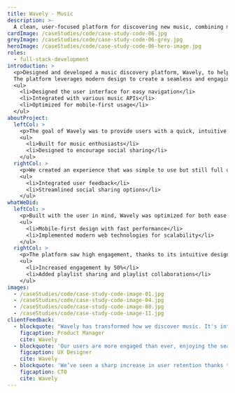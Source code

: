 ```yaml
---
title: Wavely - Music
description: >-
  A clean, user-focused platform for discovering new music, combining modern design with seamless user experience.
cardImage: /caseStudies/code/case-study-code-06.jpg
greyImage: /caseStudies/code/case-study-code-06-grey.jpg
heroImage: /caseStudies/code/case-study-code-06-hero-image.jpg
roles:
  - full-stack-development
introduction: >
  <p>Designed and developed a music discovery platform, Wavely, to help users discover and share new music.
  The platform leverages modern design to create a seamless and engaging experience for music lovers.</p>
  <ul>
    <li>Designed the user interface for easy navigation</li>
    <li>Integrated with various music APIs</li>
    <li>Optimized for mobile-first usage</li>
  </ul>
aboutProject:
  leftCol: >
    <p>The goal of Wavely was to provide users with a quick, intuitive way to discover new music, share playlists, and connect with others.</p>
    <ul>
      <li>Built for music enthusiasts</li>
      <li>Designed to encourage social sharing</li>
    </ul>
  rightCol: >
    <p>We created an experience that was simple to use but still full of features, including personalized playlists and recommendations.</p>
    <ul>
      <li>Integrated user feedback</li>
      <li>Streamlined social sharing options</li>
    </ul>
whatWeDid:
  leftCol: >
    <p>Built with the user in mind, Wavely was optimized for both ease of use and performance.</p>
    <ul>
      <li>Mobile-first design with fast performance</li>
      <li>Implemented modern web technologies for scalability</li>
    </ul>
  rightCol: >
    <p>The platform saw high engagement, thanks to its intuitive design and social sharing features.</p>
    <ul>
      <li>Increased engagement by 50%</li>
      <li>Added playlist sharing and playlist collaborations</li>
    </ul>
images:
  - /caseStudies/code/case-study-code-image-01.jpg
  - /caseStudies/code/case-study-code-image-04.jpg
  - /caseStudies/code/case-study-code-image-08.jpg
  - /caseStudies/code/case-study-code-image-11.jpg
clientFeedback:
  - blockquote: "Wavely has transformed how we discover music. It's intuitive, user-friendly, and visually appealing, making music discovery a joy."
    figcaption: Product Manager
    cite: Wavely
  - blockquote: 'Our users are more engaged than ever, enjoying the seamless experience and actively sharing playlists with their friends daily.'
    figcaption: UX Designer
    cite: Wavely
  - blockquote: 'We’ve seen a sharp increase in user retention thanks to the clean design, engaging features, and smooth navigation.'
    figcaption: CTO
    cite: Wavely
---
```

